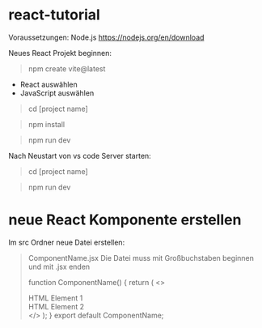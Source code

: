 # react-tutorial

Voraussetzungen:
Node.js https://nodejs.org/en/download

Neues React Projekt beginnen:
> npm create vite@latest
- React auswählen
- JavaScript auswählen
> cd [project name]

> npm install

> npm run dev

Nach Neustart von vs code Server starten:
> cd [project name]

> npm run dev


# neue React Komponente erstellen

Im src Ordner neue Datei erstellen:
> ComponentName.jsx
Die Datei muss mit Großbuchstaben beginnen und mit .jsx enden
>
> function ComponentName() {
  return (
    <>
      <div>HTML Element 1</div>
      <div>HTML Element 2</div>
    </>
  );
}
export default ComponentName;





